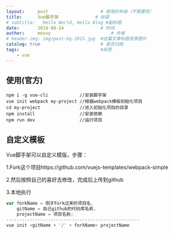 ```yaml
---
layout:     post   				    # 使用的布局（不需要改）
title:      Vue脚手架 				# 标题 
# subtitle:   Hello World, Hello Blog #副标题
date:       2018-08-24 				# 时间
author:     moxuy 						# 作者
# header-img: img/post-bg-2015.jpg 	#这篇文章标题背景图片
catalog: true 						# 是否归档
tags:								#标签
    - vue
---
```


## 使用(官方)
```
npm i -g vue-cli            //安装脚手架
vue init webpack my-project //根据webpack模板初始化项目
cd my-project               //进入初始化项目的目录
npm install                 //安装依赖
npm run dev                 //运行项目
```
## 自定义模板
Vue脚手架可以自定义模版，步骤：

1.Fork这个项目https://github.com/vuejs-templates/webpack-simple

2.然后按照自己的喜好去修改，完成后上传到github

3.本地执行
```javascript
var forkName = 刚才Fork过来的项目名,
    gitName = 自己github的代码库名称,
    projectName = 项目名称;
---------------------------------------------------
vue init <gitName + '/' + forkName> projectName
```
